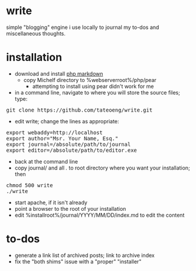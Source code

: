 # write
simple "blogging" engine i use locally to journal my to-dos and miscellaneous thoughts.

# installation
- download and install [php markdown](https://michelf.ca/projects/php-markdown/)
  - copy Michelf directory to %webserverroot%/php/pear
    - attempting to install using pear didn't work for me
- in a command line, navigate to where you will store the source files; type:
<pre>
git clone https://github.com/tateoeng/write.git
</pre>
- edit write; change the lines as appropriate:
<pre>
export webaddy=http://localhost
export author="Msr. Your Name, Esq."
export journal=/absolute/path/to/journal
export editor=/absolute/path/to/editor.exe
</pre>
- back at the command line
- copy journal/ and all *.* to root directory where you want your installation; then
<pre>
chmod 500 write
./write
</pre>
- start apache, if it isn't already
- point a browser to the root of your installation
- edit %installroot%/journal/YYYY/MM/DD/index.md to edit the content

# to-dos
- generate a link list of archived posts; link to archive index
- fix the "both shims" issue with a "proper" "installer"
